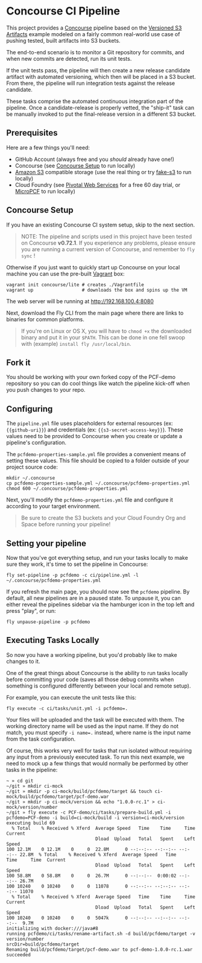# Concourse CI Pipeline

This project provides a [Concourse](https://concourse.ci/) pipeline based on the
[Versioned S3 Artifacts](https://concourse.ci/versioned-s3-artifacts.html) example
modeled on a fairly common real-world use case of pushing tested, built artifacts
into S3 buckets.

The end-to-end scenario is to monitor a Git repository for commits, and when new
commits are detected, run its unit tests.

If the unit tests pass, the pipeline will then create a new release candidate
artifact with automated versioning, which then will be placed in a S3 bucket. From there, the pipeline will run integration tests against the release candidate.

These tasks comprise the automated continuous integration part of the pipeline. Once
a candidate-release is properly vetted, the "ship-it" task can be manually invoked to
put the final-release version in a different S3 bucket.

## Prerequisites

Here are a few things you'll need:

- GitHub Account (always free and you *should* already have one!)
- Concourse (see [Concourse Setup](#concourse-setup) to run locally)
- [Amazon S3](https://aws.amazon.com/s3/pricing/) compatible storage (use the real thing or try [fake-s3](https://hub.docker.com/r/lphoward/fake-s3/) to run locally)
- Cloud Foundry (see [Pivotal Web Services](http://run.pivotal.io/) for a free 60
day trial, or [MicroPCF](https://micropcf.io) to run locally)

## Concourse Setup

If you have an existing Concourse CI system setup, skip to the next section.

> NOTE: The pipeline and scripts used in this project have been tested on Concourse
**v0.72.1**.  If you experience any problems, please ensure you are running a current version of Concourse, and remember to `fly sync` !

Otherwise if you just want to quickly start up Concourse on your local machine you
can use the pre-built [Vagrant](https://www.vagrantup.com/) box:

```
vagrant init concourse/lite # creates ./Vagrantfile
vagrant up                  # downloads the box and spins up the VM
```

The web server will be running at http://192.168.100.4:8080

Next, download the Fly CLI from the main page where there are links to binaries
for common platforms.

> If you're on Linux or OS X, you will have to ```chmod +x``` the downloaded
binary and put it in your ```$PATH```. This can be done in one fell swoop with
(example) ```install fly /usr/local/bin```.

## Fork it

You should be working with your own forked copy of the PCF-demo repository so you
can do cool things like watch the pipeline kick-off when you push changes to your
repo.

## Configuring

The ```pipeline.yml``` file uses placeholders for external resources (ex: ```{{github-uri}}```) and credentials (ex: ```{{s3-secret-access-key}}```). These
values need to be provided to Concourse when you create or update a pipeline's
configuration.

The ```pcfdemo-properties-sample.yml``` file provides a convenient means of setting
these values.  This file should be copied to a folder outside of your project
source code:

```
mkdir ~/.concourse
cp pcfdemo-properties-sample.yml ~/.concourse/pcfdemo-properties.yml
chmod 600 ~/.concourse/pcfdemo-properties.yml
```

Next, you'll modify the ```pcfdemo-properties.yml``` file and configure it
according to your target environment.

> Be sure to create the S3 buckets and your Cloud Foundry Org and Space before running your pipeline!

## Setting your pipeline

Now that you've got everything setup, and run your tasks locally to make sure they
work, it's time to set the pipeline in Concourse:

```
fly set-pipeline -p pcfdemo -c ci/pipeline.yml -l ~/.concourse/pcfdemo-properties.yml
```

If you refresh the main page, you should now see the ```pcfdemo``` pipeline. By
default, all new pipelines are in a paused state.  To unpause it, you can either
reveal the pipelines sidebar via the hamburger icon in the top left and press
"play", or run:

```
fly unpause-pipeline -p pcfdemo
```

## Executing Tasks Locally

So now you have a working pipeline, but you'd probably like to make changes to it.

One of the great things about Concourse is the ability to run tasks locally before
committing your code (saves all those debug commits when something is configured
differently between your local and remote setup).

For example, you can execute the unit tests like this:

```
fly execute -c ci/tasks/unit.yml -i pcfdemo=.
```

Your files will be uploaded and the task will be executed with them. The working
directory name will be used as the input name. If they do not match, you must
specify ```-i name=.``` instead, where name is the input name from the task
configuration.

Of course, this works very well for tasks that run isolated without requiring any
input from a previously executed task.  To run this next example, we need to mock
up a few things that would normally be performed by other tasks in the pipeline:

```
~ » cd git
~/git » mkdir ci-mock
~/git » mkdir -p ci-mock/build/pcfdemo/target && touch ci-mock/build/pcfdemo/target/pcf-demo.war
~/git » mkdir -p ci-mock/version && echo "1.0.0-rc.1" > ci-mock/version/number
~/git » fly execute -c PCF-demo/ci/tasks/prepare-build.yml -i pcfdemo=PCF-demo -i build=ci-mock/build -i version=ci-mock/version
executing build 69
  % Total    % Received % Xferd  Average Speed   Time    Time     Time  Current
                                 Dload  Upload   Total   Spent    Left  Speed
100 12.1M    0 12.1M    0     0  22.8M      0 --:--:-- --:--:-- --:--:-- 22.8M  % Total    % Received % Xferd  Average Speed   Time    Time     Time  Current
                                 Dload  Upload   Total   Spent    Left  Speed
100 58.8M    0 58.8M    0     0  26.7M      0 --:--:--  0:00:02 --:--:-- 26.7M
100 10240    0 10240    0     0  11078      0 --:--:-- --:--:-- --:--:-- 11070
  % Total    % Received % Xferd  Average Speed   Time    Time     Time  Current
                                 Dload  Upload   Total   Spent    Left  Speed
100 10240    0 10240    0     0  5047k      0 --:--:-- --:--:-- --:--:--  9.7M
initializing with docker:///java#8
running pcfdemo/ci/tasks/rename-artifact.sh -d build/pcfdemo/target -v version/number
srcDir=build/pcfdemo/target
Renaming build/pcfdemo/target/pcf-demo.war to pcf-demo-1.0.0-rc.1.war
succeeded
```
